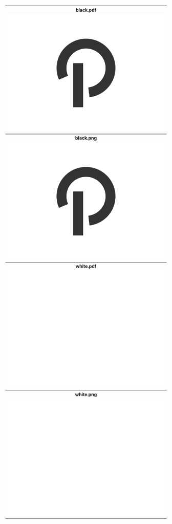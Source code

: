 <table>
  <tr>
    <th>black.pdf</th>
  </tr>
  <tr>
    <td>
      <a href="black.pdf?raw=true">
        <img src="black.png"/>
      </a>
    </td>
  </tr>
  <tr>
    <th>black.png</th>
  </tr>
  <tr>
    <td>
      <a href="black.png?raw=true">
        <img src="black.png"/>
      </a>
    </td>
  </tr>
  <tr>
    <th>white.pdf</th>
  </tr>
  <tr>
    <td>
      <a href="white.pdf?raw=true">
        <img src="white.png"/>
      </a>
    </td>
  </tr>
  <tr>
    <th>white.png</th>
  </tr>
  <tr>
    <td>
      <a href="white.png?raw=true">
        <img src="white.png"/>
      </a>
    </td>
  </tr>
</table>
